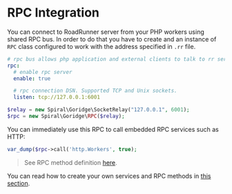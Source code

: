 # RPC Integration
You can connect to RoadRunner server from your PHP workers using shared RPC bus. In order to do that you have to create and an instance of `RPC` class configured to work with the address specified in `.rr` file.

```yaml
# rpc bus allows php application and external clients to talk to rr services.
rpc:
  # enable rpc server
  enable: true

  # rpc connection DSN. Supported TCP and Unix sockets.
  listen: tcp://127.0.0.1:6001
```

```php
$relay = new Spiral\Goridge\SocketRelay("127.0.0.1", 6001);
$rpc = new Spiral\Goridge\RPC($relay);
```

You can immediately use this RPC to call embedded RPC services such as HTTP:

```php
var_dump($rpc->call('http.Workers', true);
```

> See RPC method definition [here](https://github.com/spiral/roadrunner/blob/master/service/http/rpc.go#L41).

You can read how to create your own services and RPC methods in [this section](Writing-Services).